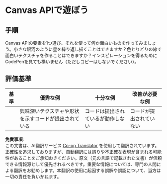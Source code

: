 <!--
CO_OP_TRANSLATOR_METADATA:
{
  "original_hash": "ca1cf78a4c60df77ab32a154ec024d7f",
  "translation_date": "2025-08-23T23:00:15+00:00",
  "source_file": "6-space-game/2-drawing-to-canvas/assignment.md",
  "language_code": "ja"
}
-->
# Canvas APIで遊ぼう

## 手順

Canvas APIの要素を1つ選び、それを使って何か面白いものを作ってみましょう。小さな銀河のように星を繰り返し描くことはできますか？色とりどりの線で面白いテクスチャを作ることはできますか？インスピレーションを得るためにCodePenを見ても構いません（ただしコピーはしないでください）。

## 評価基準

| 基準     | 優秀な例                                                 | 十分な例                          | 改善が必要な例         |
| -------- | --------------------------------------------------------- | ----------------------------------- | --------------------- |
|          | 興味深いテクスチャや形状を示すコードが提出されている       | コードは提出されているが動作しない | コードが提出されていない |

**免責事項**:  
この文書は、AI翻訳サービス [Co-op Translator](https://github.com/Azure/co-op-translator) を使用して翻訳されています。正確性を追求しておりますが、自動翻訳には誤りや不正確な表現が含まれる可能性があることをご承知おきください。原文（元の言語で記載された文書）が信頼できる情報源として優先されるべきです。重要な情報については、専門の人間による翻訳をお勧めします。本翻訳の使用に起因する誤解や誤認について、当方は一切の責任を負いかねます。